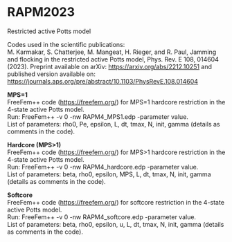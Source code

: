 # RAPM2023
Restricted active Potts model

Codes used in the scientific publications:</br>
M. Karmakar, S. Chatterjee, M. Mangeat, H. Rieger, and R. Paul, Jamming and flocking in the restricted active Potts model, Phys. Rev. E 108, 014604 (2023). Preprint available on arXiv: https://arxiv.org/abs/2212.10251 and published version available on: https://journals.aps.org/pre/abstract/10.1103/PhysRevE.108.014604

<b>MPS=1</b></br>
FreeFem++ code (https://freefem.org/) for MPS=1 hardcore restriction in the 4-state active Potts model.</br>
Run: FreeFem++ -v 0 -nw RAPM4_MPS1.edp -parameter value.</br>
List of parameters: rho0, Pe, epsilon, L, dt, tmax, N, init, gamma (details as comments in the code).

<b>Hardcore (MPS>1)</b></br>
FreeFem++ code (https://freefem.org/) for MPS>1 hardcore restriction in the 4-state active Potts model.</br>
Run: FreeFem++ -v 0 -nw RAPM4_hardcore.edp -parameter value.</br>
List of parameters: beta, rho0, epsilon, MPS, L, dt, tmax, N, init, gamma (details as comments in the code).

<b>Softcore</b></br>
FreeFem++ code (https://freefem.org/) for softcore restriction in the 4-state active Potts model.</br>
Run: FreeFem++ -v 0 -nw RAPM4_softcore.edp -parameter value.</br>
List of parameters: beta, rho0, epsilon, u, L, dt, tmax, N, init, gamma (details as comments in the code).
